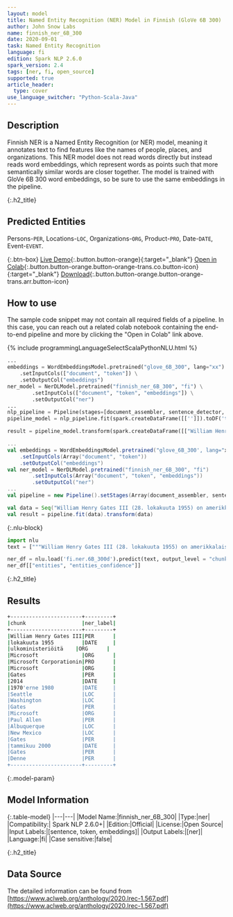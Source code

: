 ```yaml
---
layout: model
title: Named Entity Recognition (NER) Model in Finnish (GloVe 6B 300)
author: John Snow Labs
name: finnish_ner_6B_300
date: 2020-09-01
task: Named Entity Recognition
language: fi
edition: Spark NLP 2.6.0
spark_version: 2.4
tags: [ner, fi, open_source]
supported: true
article_header:
  type: cover
use_language_switcher: "Python-Scala-Java"
---
```


## Description
Finnish NER is a Named Entity Recognition (or NER) model, meaning it annotates text to find features like the names of people, places, and organizations. This NER model does not read words directly but instead reads word embeddings, which represent words as points such that more semantically similar words are closer together. The model is trained with GloVe 6B 300 word embeddings, so be sure to use the same embeddings in the pipeline.

{:.h2_title}
## Predicted Entities 
Persons-`PER`, Locations-`LOC`, Organizations-`ORG`, Product-`PRO`, Date-`DATE`, Event-`EVENT`.


{:.btn-box}
[Live Demo](https://demo.johnsnowlabs.com/public/PP_EXPLAIN_DOCUMENT_FI/){:.button.button-orange}{:target="_blank"}
[Open in Colab](https://colab.research.google.com/github/JohnSnowLabs/spark-nlp-workshop/blob/master/tutorials/streamlit_notebooks/PP_EXPLAIN_DOCUMENT.ipynb){:.button.button-orange.button-orange-trans.co.button-icon}{:target="_blank"}
[Download](https://s3.amazonaws.com/auxdata.johnsnowlabs.com/public/models/finnish_ner_6B_300_fi_2.6.0_2.4_1598965807718.zip){:.button.button-orange.button-orange-trans.arr.button-icon}

## How to use

The sample code snippet may not contain all required fields of a pipeline. In this case, you can reach out a related colab notebook containing the end-to-end pipeline and more by clicking the "Open in Colab" link above.
 

<div class="tabs-box" markdown="1">

{% include programmingLanguageSelectScalaPythonNLU.html %}

```python
...
embeddings = WordEmbeddingsModel.pretrained("glove_6B_300", lang="xx") \
    .setInputCols(["document", "token"]) \
    .setOutputCol("embeddings")
ner_model = NerDLModel.pretrained("finnish_ner_6B_300", "fi") \
        .setInputCols(["document", "token", "embeddings"]) \
        .setOutputCol("ner")
...        
nlp_pipeline = Pipeline(stages=[document_assembler, sentence_detector, tokenizer, embeddings, ner_model, ner_converter])
pipeline_model = nlp_pipeline.fit(spark.createDataFrame([['']]).toDF('text'))

result = pipeline_model.transform(spark.createDataFrame([["William Henry Gates III (28. lokakuuta 1955) on amerikkalaisia \u200b\u200bulkoministeriöitä, ohjelmistoja, sijoittajia ja filantroppeja. Microsoft on toiminut Microsoft Corporationin välittäjänä. I løbet af sin karriere hos Microsoft havde Gates stillinger som formand, administrerende direktør (administratorerendeøøør), præsident og chefsoftwarearkitekt, samtidig med at han var den største individualelle aktionær indtil maj 2014. mikrotietokonevoluutioille i 1970'erne 1980 1980erne. Født and opvokset i Seattle, Washington, var Gates grundlægger af Microsoft sammen med barndomsvennen Paul Allen i 1975 i Albuquerque, New Mexico; Det fortsatte med at blive verdens største virksomhed inden for personlig tietokoneohjelmistot. Gates førte virksomheden som formand and administratorer direktør, indtil han trådte tilbage som administrerende direktør tammikuu 2000, miehet han forblev formand blev chefsoftwarearkitekt. Olen slutningen 1990'erne var Gates blevet kritiseret for syn forretningstaktik, der er blevet betragtet som konkurrencebegrænsende. Denne udtalelse er blevet opretholdt ved adskillige retsafgørelser. Kesäkuun 2006 Meddelte Gates, at han ville overgå til en deltidsrolle i Microsoft og fuldtidsarbejde i Bill & Melinda Gates Foundation, det private velgørende fundament, som han og hans kone, Melinda Gates, oprettede i 2000. Han overførte gradvist sine pligter Tilaaja Ray Ozzie ja Craig Mundie. Han trådte tilbage som formand for Microsoft helmikuussa 2014 ja tiltrådte en ny stilling som teknologiatietojen antaja at støtte den nyudnævnte adminerende direktør Satya Nadella."]], ["text"]))
```

```scala
...
val embeddings = WordEmbeddingsModel.pretrained("glove_6B_300', lang="xx")
    .setInputCols(Array("document", "token"))
    .setOutputCol("embeddings")
val ner_model = NerDLModel.pretrained("finnish_ner_6B_300", "fi")
        .setInputCols(Array("document", "token", "embeddings"))
        .setOutputCol("ner")
...
val pipeline = new Pipeline().setStages(Array(document_assembler, sentence_detector, tokenizer, embeddings, ner_model, ner_converter))

val data = Seq("William Henry Gates III (28. lokakuuta 1955) on amerikkalaisia ​​ulkoministeriöitä, ohjelmistoja, sijoittajia ja filantroppeja. Microsoft on toiminut Microsoft Corporationin välittäjänä. I løbet af sin karriere hos Microsoft havde Gates stillinger som formand, administrerende direktør (administratorerendeøøør), præsident og chefsoftwarearkitekt, samtidig med at han var den største individualelle aktionær indtil maj 2014. mikrotietokonevoluutioille i 1970"erne 1980 1980erne. Født and opvokset i Seattle, Washington, var Gates grundlægger af Microsoft sammen med barndomsvennen Paul Allen i 1975 i Albuquerque, New Mexico; Det fortsatte med at blive verdens største virksomhed inden for personlig tietokoneohjelmistot. Gates førte virksomheden som formand and administratorer direktør, indtil han trådte tilbage som administrerende direktør tammikuu 2000, miehet han forblev formand blev chefsoftwarearkitekt. Olen slutningen 1990"erne var Gates blevet kritiseret for syn forretningstaktik, der er blevet betragtet som konkurrencebegrænsende. Denne udtalelse er blevet opretholdt ved adskillige retsafgørelser. Kesäkuun 2006 Meddelte Gates, at han ville overgå til en deltidsrolle i Microsoft og fuldtidsarbejde i Bill & Melinda Gates Foundation, det private velgørende fundament, som han og hans kone, Melinda Gates, oprettede i 2000. [9] Han overførte gradvist sine pligter Tilaaja Ray Ozzie ja Craig Mundie. Han trådte tilbage som formand for Microsoft helmikuussa 2014 ja tiltrådte en ny stilling som teknologiatietojen antaja at støtte den nyudnævnte adminerende direktør Satya Nadella.").toDF("text")
val result = pipeline.fit(data).transform(data)
```

{:.nlu-block}
```python
import nlu
text = ["""William Henry Gates III (28. lokakuuta 1955) on amerikkalaisia ​​ulkoministeriöitä, ohjelmistoja, sijoittajia ja filantroppeja. Microsoft on toiminut Microsoft Corporationin välittäjänä. I løbet af sin karriere hos Microsoft havde Gates stillinger som formand, administrerende direktør (administratorerendeøøør), præsident og chefsoftwarearkitekt, samtidig med at han var den største individualelle aktionær indtil maj 2014. mikrotietokonevoluutioille i 1970'erne 1980 1980erne. Født and opvokset i Seattle, Washington, var Gates grundlægger af Microsoft sammen med barndomsvennen Paul Allen i 1975 i Albuquerque, New Mexico; Det fortsatte med at blive verdens største virksomhed inden for personlig tietokoneohjelmistot. Gates førte virksomheden som formand and administratorer direktør, indtil han trådte tilbage som administrerende direktør tammikuu 2000, miehet han forblev formand blev chefsoftwarearkitekt. Olen slutningen 1990'erne var Gates blevet kritiseret for syn forretningstaktik, der er blevet betragtet som konkurrencebegrænsende. Denne udtalelse er blevet opretholdt ved adskillige retsafgørelser. Kesäkuun 2006 Meddelte Gates, at han ville overgå til en deltidsrolle i Microsoft og fuldtidsarbejde i Bill & Melinda Gates Foundation, det private velgørende fundament, som han og hans kone, Melinda Gates, oprettede i 2000. [9] Han overførte gradvist sine pligter Tilaaja Ray Ozzie ja Craig Mundie. Han trådte tilbage som formand for Microsoft helmikuussa 2014 ja tiltrådte en ny stilling som teknologiatietojen antaja at støtte den nyudnævnte adminerende direktør Satya Nadella."""]

ner_df = nlu.load('fi.ner.6B_300d').predict(text, output_level = "chunk")
ner_df[["entities", "entities_confidence"]]
```
</div>

{:.h2_title}
## Results

```bash
+-----------------------+---------+
|chunk                  |ner_label|
+-----------------------+---------+
|William Henry Gates III|PER      |
|lokakuuta 1955         |DATE     |
|​​ulkoministeriöitä    |ORG      |
|Microsoft              |ORG      |
|Microsoft Corporationin|PRO      |
|Microsoft              |ORG      |
|Gates                  |PER      |
|2014                   |DATE     |
|1970'erne 1980         |DATE     |
|Seattle                |LOC      |
|Washington             |LOC      |
|Gates                  |PER      |
|Microsoft              |ORG      |
|Paul Allen             |PER      |
|Albuquerque            |LOC      |
|New Mexico             |LOC      |
|Gates                  |PER      |
|tammikuu 2000          |DATE     |
|Gates                  |PER      |
|Denne                  |PER      |
+-----------------------+---------+
```

{:.model-param}
## Model Information

{:.table-model}
|---|---|
|Model Name:|finnish_ner_6B_300|
|Type:|ner|
|Compatibility:| Spark NLP 2.6.0+|
|Edition:|Official|
|License:|Open Source|
|Input Labels:|[sentence, token, embeddings]|
|Output Labels:|[ner]|
|Language:|fi|
|Case sensitive:|false|

{:.h2_title}
## Data Source
The detailed information can be found from [https://www.aclweb.org/anthology/2020.lrec-1.567.pdf](https://www.aclweb.org/anthology/2020.lrec-1.567.pdf)